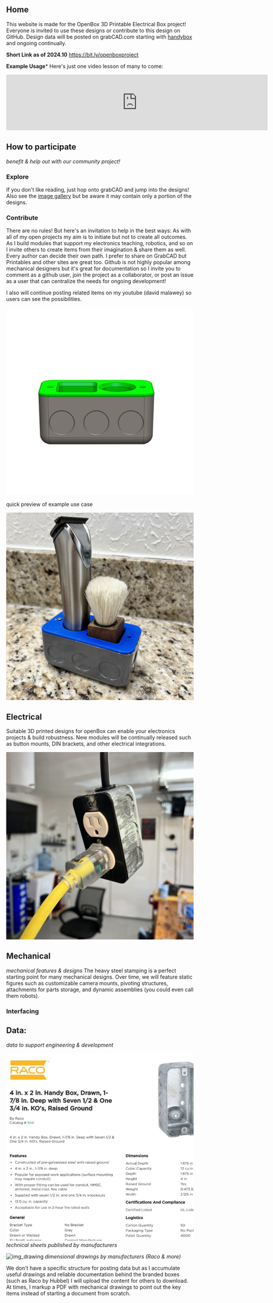 ## Home
This website is made for the OpenBox 3D Printable Electrical Box project!  Everyone is invited to use these designs or contribute to this design on GitHub.  Design data will be posted on grabCAD.com starting with [handybox](https://grabcad.com/library/handybox-1) and ongoing continually.

**Short Link as of 2024.10**
https://bit.ly/openboxproject

**Example Usage***
Here's just one video lesson of many to come:
<iframe width="703" src="https://www.youtube.com/embed/VLrEtrU10ow" title="Build a DIY power supply for powering electronics - using openBox" frameborder="0" allow="accelerometer; autoplay; clipboard-write; encrypted-media; gyroscope; picture-in-picture; web-share" referrerpolicy="strict-origin-when-cross-origin" allowfullscreen></iframe>

## How to participate
_benefit & help out with our community project!_

### Explore
If you don't like reading, just hop onto grabCAD and jump into the designs!  Also see the [image gallery](gallery.md) but be aware it may contain only a portion of the designs.

### Contribute
There are no rules!  But here's an invitation to help in the best ways: As with all of my open projects my aim is to initiate but not to create all outcomes.  As I build modules that support my electronics teaching, robotics, and so on I invite others to create items from their imagination & share them as well.  Every author can decide their own path.  I prefer to share on GrabCAD but Printables and other sites are great too.  Github is not highly popular among mechanical designers but it's great for documentation so I invite you to comment as a github user, join the project as a collaborator, or post an issue as a user that can centralize the needs for ongoing development!  

I also will continue posting related items on my youtube (david malawey) so users can see the possibilities.

![main_image](img/img_assembly2.jpg) 

quick preview of example use case

![demo1](img/img_demo1.jpg 'class=image-25')

## Electrical
Suitable 3D printed designs for openBox can enable your electronics projects & build robustness. New modules will be continually released such as button mounts, DIN brackets, and other electrical integrations.

![demo_electrical](img/img_demo2.jpg 'class=image-25')

## Mechanical
_mechanical features & designs_
The heavy steel stamping is a perfect starting point for many mechanical designs.  Over time, we will feature static figures such as customizable camera mounts, pivoting structures, attachments for parts storage, and dynamic assemblies (you could even call them robots).

### Interfacing


## Data:
_data to support engineering & development_

![image techsheet](img/img_racoData1.jpg 'class=image-25')
_technical sheets published by manufacturers_

![img_drawing](https://github.com/user-attachments/assets/256211c1-f47f-49f2-863e-14f5fdbfc8e6)
_dimensional drawings by manufacturers (Raco & more)_

We don't have a specific structure for posting data but as I accumulate useful drawings and reliable documentation behind the branded boxes (such as Raco by Hubbel) I will upload the content for others to download.  At times, I markup a PDF with mechanical drawings to point out the key items instead of starting a document from scratch.
